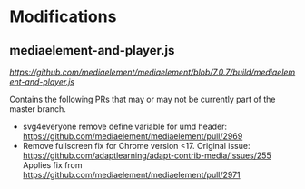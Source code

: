 # Modifications

## mediaelement-and-player.js

*<https://github.com/mediaelement/mediaelement/blob/7.0.7/build/mediaelement-and-player.js>*

Contains the following PRs that may or may not be currently part of the master branch.

* svg4everyone remove define variable for umd header: <https://github.com/mediaelement/mediaelement/pull/2969>
* Remove fullscreen fix for Chrome version <17. Original issue: <https://github.com/adaptlearning/adapt-contrib-media/issues/255> Applies fix from <https://github.com/mediaelement/mediaelement/pull/2971>
